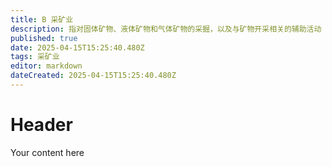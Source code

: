 ```yaml
---
title: B 采矿业
description: 指对固体矿物、液体矿物和气体矿物的采掘，以及与矿物开采相关的辅助活动
published: true
date: 2025-04-15T15:25:40.480Z
tags: 采矿业
editor: markdown
dateCreated: 2025-04-15T15:25:40.480Z
---
```


# Header
Your content here